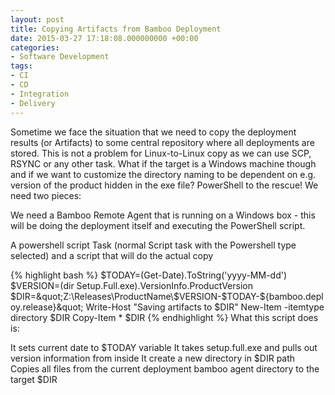 ```yaml
---
layout: post
title: Copying Artifacts from Bamboo Deployment
date: 2015-03-27 17:18:08.000000000 +00:00
categories:
- Software Development
tags:
- CI
- CD
- Integration
- Delivery
---
```

Sometime we face the situation that we need to copy the deployment results (or Artifacts) to some central repository where all deployments are stored.
This is not a problem for Linux-to-Linux copy as we can use SCP, RSYNC or any other task.
What if the target is a Windows machine though and if we want to customize the directory naming to be dependent on e.g. version of the product hidden in the exe file?
PowerShell to the rescue!
We need two pieces:

We need a Bamboo Remote Agent that is running on a Windows box - this will be doing the deployment itself and executing the PowerShell script.
	
A powershell script Task (normal Script task with the Powershell type selected) and a script that will do the actual copy


{% highlight bash %}
$TODAY=(Get-Date).ToString('yyyy-MM-dd')
$VERSION=(dir Setup.Full.exe).VersionInfo.ProductVersion
$DIR=&quot;Z:\Releases\ProductName\$VERSION-$TODAY-${bamboo.deploy.release}\&quot;
Write-Host &quot;Saving artifacts to $DIR&quot;
New-Item -itemtype directory $DIR
Copy-Item * $DIR
{% endhighlight %}
What this script does is:

It sets current date to $TODAY variable
It takes setup.full.exe and pulls out version information from inside
It create a new directory in $DIR path
Copies all files from the current deployment bamboo agent directory to the target $DIR

